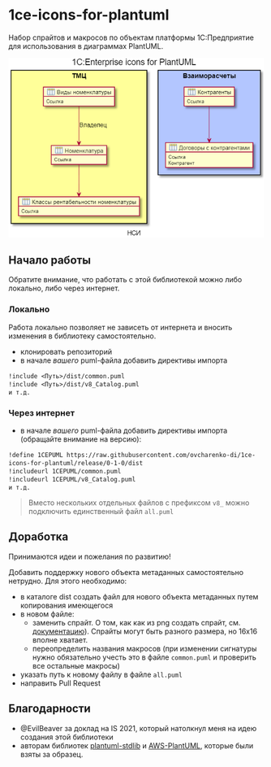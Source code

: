 # 1ce-icons-for-plantuml

Набор спрайтов и макросов по объектам платформы 1С:Предприятие для использования в диаграммах PlantUML.

![example](examples/example.png)

## Начало работы

Обратите внимание, что работать с этой библиотекой можно либо локально, либо через интернет.

### Локально

Работа локально позволяет не зависеть от интернета и вносить изменения в библиотеку самостоятельно.

- клонировать репозиторий
- в начале _вашего_ puml-файла добавить директивы импорта

```puml
!include <Путь>/dist/common.puml
!include <Путь>/dist/v8_Catalog.puml
и т.д.
```

### Через интернет

- в начале _вашего_ puml-файла добавить директивы импорта (обращайте внимание на версию):

```puml
!define 1CEPUML https://raw.githubusercontent.com/ovcharenko-di/1ce-icons-for-plantuml/release/0-1-0/dist
!includeurl 1CEPUML/common.puml
!includeurl 1CEPUML/v8_Catalog.puml
и т.д.
```

> Вместо нескольких отдельных файлов с префиксом `v8_` можно подключить единственный файл `all.puml`

## Доработка

Принимаются идеи и пожелания по развитию!

Добавить поддержку нового объекта метаданных самостоятельно нетрудно. Для этого необходимо:

- в каталоге dist создать файл для нового объекта метаданных путем копирования имеющегося
- в новом файле:
  - заменить спрайт. О том, как как из png создать спрайт, см. [документацию](https://plantuml.com/en/sprite)). Спрайты могут быть разного размера, но 16x16 вполне хватает.
  - переопределить названия макросов (при изменении сигнатуры нужно обязательно учесть это в файле `common.puml` и проверить все остальные макросы)
- указать путь к новому файлу в файле `all.puml`
- направить Pull Request

## Благодарности

- @EvilBeaver за доклад на IS 2021, который натолкнул меня на идею создания этой библиотеки
- авторам библиотек [plantuml-stdlib](https://github.com/plantuml/plantuml-stdlib) и [AWS-PlantUML](https://github.com/milo-minderbinder/AWS-PlantUML), которые были взяты за образец.
